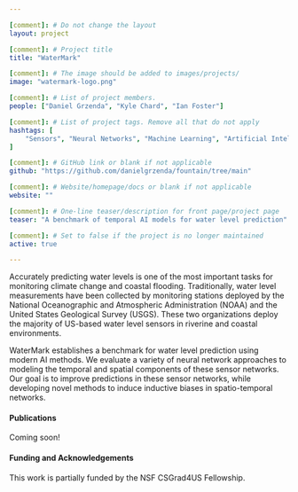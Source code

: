 ```yaml
---

[comment]: # Do not change the layout
layout: project

[comment]: # Project title
title: "WaterMark"

[comment]: # The image should be added to images/projects/
image: "watermark-logo.png"

[comment]: # List of project members.
people: ["Daniel Grzenda", "Kyle Chard", "Ian Foster"]

[comment]: # List of project tags. Remove all that do not apply
hashtags: [
    "Sensors", "Neural Networks", "Machine Learning", "Artificial Intelligence"
]

[comment]: # GitHub link or blank if not applicable
github: "https://github.com/danielgrzenda/fountain/tree/main"

[comment]: # Website/homepage/docs or blank if not applicable
website: ""  

[comment]: # One-line teaser/description for front page/project page
teaser: "A benchmark of temporal AI models for water level prediction"

[comment]: # Set to false if the project is no longer maintained
active: true

---
```


<!-- website: "https://danielgrzenda.com/projects/fountain" -->

Accurately predicting water levels is one of the most important tasks for monitoring climate change and coastal flooding. Traditionally, water level measurements have been collected 
by monitoring stations deployed by the National Oceanographic and Atmospheric Administration (NOAA) and the United States Geological Survey (USGS). These two organizations deploy the 
majority of US-based water level sensors in riverine and coastal environments.

WaterMark establishes a benchmark for water level prediction using modern AI methods. We evaluate a variety of neural network approaches to modeling the temporal and spatial components of these 
sensor networks. Our goal is to improve predictions in these sensor networks, while developing novel methods to induce inductive biases in spatio-temporal networks.

#### Publications
<!-- List the full citations for each paper here with links to where to find it. -->

Coming soon!

<!-- - Maxime Gonthier, Dante D. Sanchez-Gallegos, Haochen Pan, Bogdan Nicolae, Sicheng Zhou, Hai Duc Nguyen, Valerie Hayot-Sasson, Greg Pauloski, Jesus Carretero, Kyle Chard, Ian Foster. 2025. [D-Rex: Heterogeneity-Aware Reliability Framework and Adaptive Algorithms for Distributed Storage](https://hpcrl.github.io/ICS2025-webpage/program/Proceedings_ICS25/ics25-52.pdf). In Proceedings of the ACM International Conference on Supercomputing (ICS 25). -->

#### Funding and Acknowledgements
<!-- List any funding sources or other acknowledgements here otherwise remove -->
This work is partially funded by the NSF CSGrad4US Fellowship.
